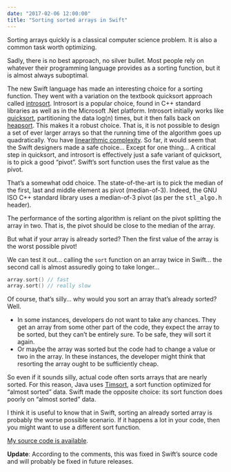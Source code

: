 ```yaml
---
date: "2017-02-06 12:00:00"
title: "Sorting sorted arrays in Swift"
---
```




Sorting arrays quickly is a classical computer science problem. It is also a common task worth optimizing.

Sadly, there is no best approach, no silver bullet. Most people rely on whatever their programming language provides as a sorting function, but it is almost always suboptimal.

The new Swift language has made an interesting choice for a sorting function. They went with a variation on the textbook quicksort approach called [introsort](https://en.wikipedia.org/wiki/Introsort). Introsort is a popular choice, found in C++ standard libraries as well as in the Microsoft .Net platform. Introsort initially works like [quicksort](https://en.wikipedia.org/wiki/Quicksort), partitioning the data log(n) times, but it then falls back on [heapsort](https://en.wikipedia.org/wiki/Heapsort). This makes it a robust choice. That is, it is not possible to design a set of ever larger arrays so that the running time of the algorithm goes up quadratically. You have [linearithmic complexity](https://en.wikipedia.org/wiki/Time_complexity#Linearithmic_time). So far, it would seem that the Swift designers made a safe choice&hellip; Except for one thing&hellip; A critical step in quicksort, and introsort is effectively just a safe variant of quicksort, is to pick a good &ldquo;pivot&rdquo;. Swift&rsquo;s sort function uses the first value as the pivot.

That&rsquo;s a somewhat odd choice. The state-of-the-art is to pick the median of the first, last and middle element as pivot (median-of-3). Indeed, the GNU ISO C++ standard library uses a median-of-3 pivot (as per the <tt>stl_algo.h</tt> header).

The performance of the sorting algorithm is reliant on the pivot splitting the array in two. That is, the pivot should be close to the median of the array. 

But what if your array is already sorted? Then the first value of the array is the worst possible pivot!

We can test it out&hellip; calling the `sort` function on an array twice in Swift&hellip; the second call is almost assuredly going to take longer&hellip;
```C
array.sort() // fast
array.sort() // really slow
```


Of course, that&rsquo;s silly&hellip; why would you sort an array that&rsquo;s already sorted? Well. 

- In some instances, developers do not want to take any chances. They get an array from some other part of the code, they expect the array to be sorted, but they can&rsquo;t be entirely sure. To be safe, they will sort it again.
- Or maybe the array was sorted but the code had to change a value or two in the array. In these instances, the developer might think that resorting the array ought to be sufficiently cheap.


So even if it sounds silly, actual code often sorts arrays that are nearly sorted. For this reason, Java uses [Timsort](https://en.wikipedia.org/wiki/Timsort), a sort function optimized for &ldquo;almost sorted&rdquo; data. Swift made the opposite choice: its sort function does poorly on &ldquo;almost sorted&rdquo; data.

I think it is useful to know that in Swift, sorting an already sorted array is probably the worse possible scenario. If it happens a lot in your code, then you might want to use a different sort function.

[My source code is available](https://github.com/lemire/Code-used-on-Daniel-Lemire-s-blog/tree/master/2017/02/06/sort).

__Update__: According to the comments, this was fixed in Swift&rsquo;s source code and will probably be fixed in future releases.

